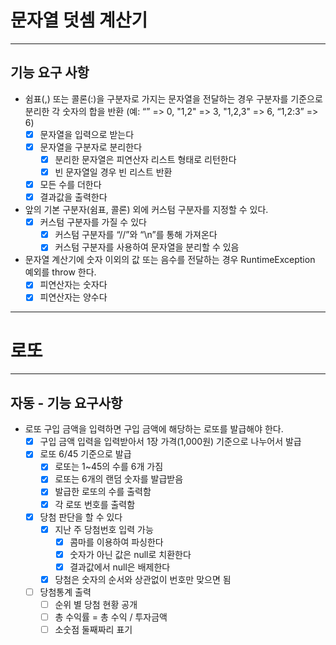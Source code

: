 # 문자열 덧셈 계산기
***
## 기능 요구 사항
- 쉼표(,) 또는 콜론(:)을 구분자로 가지는 문자열을 전달하는 경우 구분자를 기준으로 분리한 각 숫자의 합을 반환 (예: “” => 0, "1,2" => 3, "1,2,3" => 6, “1,2:3” => 6)
    - [X] 문자열을 입력으로 받는다 
    - [x] 문자열을 구분자로 분리한다
        - [x] 분리한 문자열은 피연산자 리스트 형태로 리턴한다
        - [x] 빈 문자열일 경우 빈 리스트 반환
    - [x] 모든 수를 더한다
    - [x] 결과값을 출력한다
- 앞의 기본 구분자(쉼표, 콜론) 외에 커스텀 구분자를 지정할 수 있다.
    - [x] 커스텀 구분자를 가질 수 있다
      - [x] 커스텀 구분자를 “//”와 “\n”를 통해 가져온다
      - [x] 커스텀 구분자를 사용하여 문자열을 분리할 수 있음
- 문자열 계산기에 숫자 이외의 값 또는 음수를 전달하는 경우 RuntimeException 예외를 throw 한다.
    - [x] 피연산자는 숫자다
    - [x] 피연산자는 양수다

***

# 로또
***
## 자동 - 기능 요구사항
- 로또 구입 금액을 입력하면 구입 금액에 해당하는 로또를 발급해야 한다.
  - [x] 구입 금액 입력을 입력받아서 1장 가격(1,000원) 기준으로 나누어서 발급
  - [x] 로또 6/45 기준으로 발급
    - [x] 로또는 1~45의 수를 6개 가짐
    - [x] 로또는 6개의 랜덤 숫자를 발급받음
    - [x] 발급한 로또의 수를 출력함
    - [x] 각 로또 번호를 출력함
  - [x] 당첨 판단을 할 수 있다 
    - [x] 지난 주 당첨번호 입력 가능
      - [x] 콤마를 이용하여 파싱한다
      - [x] 숫자가 아닌 값은 null로 치환한다
      - [x] 결과값에서 null은 배제한다
    - [x] 당첨은 숫자의 순서와 상관없이 번호만 맞으면 됨
  - [ ] 당첨통계 출력
    - [ ] 순위 별 당첨 현황 공개  
    - [ ] 총 수익률 = 총 수익 / 투자금액
    - [ ] 소숫점 둘째짜리 표기
